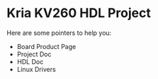 # Kria KV260 HDL Project

Here are some pointers to help you:
  * Board Product Page
  * Project Doc
  * HDL Doc
  * Linux Drivers
